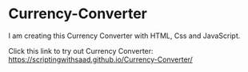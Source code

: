 # Currency-Converter
I am creating this Currency Converter with HTML, Css and JavaScript.

Click this link to try out Currency Converter:
https://scriptingwithsaad.github.io/Currency-Converter/
